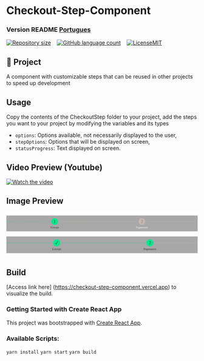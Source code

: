 # Checkout-Step-Component
###  Version README [Portugues](./README.md) 
<div style="display: flex; gap:1rem;">
<a href="#">
<img alt="Repository size" src="https://img.shields.io/github/repo-size/GusRot/checkout-step-component">
</a>
<a href="#">
<img alt="GitHub language count" src="https://img.shields.io/github/languages/count/GusRot/checkout-step-component?color=%2304D361">
</a>
<a href="https://github.com/git/git-scm.com/blob/main/MIT-LICENSE.txt" target="blank">
<img alt="LicenseMIT" src="https://badgen.net/github/license/micromatch/micromatch">
</a>
</div>

## 📝 Project

A component with customizable steps that can be reused in other projects to speed up development

## Usage

Copy the contents of the CheckoutStep folder to your project, add the steps you want to your project by modifying the variables and its types
- `options`: Options available, not necessarily displayed to the user, 
- `stepOptions`: Options that will be displayed on screen, 
- `statusProgress`: Text displayed on screen.


## Video Preview (Youtube)

[![Watch the video](https://img.youtube.com/vi/QJkmLrBjPJg/maxresdefault.jpg)](https://youtu.be/QJkmLrBjPJg)

## Image Preview

<img alt="shipping step active" src="./public\shipping.JPG">
<img alt="billing step active" src="./public\billing.JPG">

## Build
[Access link here] (https://checkout-step-component.vercel.app) to visualize the build.
### Getting Started with Create React App

This project was bootstrapped with [Create React App](https://github.com/facebook/create-react-app).

### Available Scripts:

`yarn install`
`yarn start`
`yarn build`

